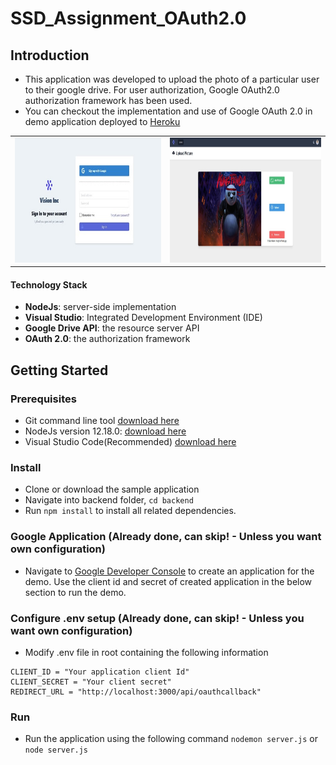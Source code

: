 ﻿# SSD_Assignment_OAuth2.0
 
 ## Introduction

* This application was developed to upload the photo of a particular user to their google drive. For user authorization, Google OAuth2.0 authorization framework has been used. 
* You can checkout the implementation and use of Google OAuth 2.0 in demo application deployed to [Heroku](https://ssd-oauth-assignment.herokuapp.com)
<table>
	<tr>
		<td><img src="https://github.com/ShriLingam23/SSD_Assignment_OAuth2.0/blob/master/demo/LandingPage.jpg" height="200"></td>
		<td><img src="https://github.com/ShriLingam23/SSD_Assignment_OAuth2.0/blob/master/demo/UploadPage.jpg" height="200"></td>
 </tr>
</table>

#### Technology Stack

* **NodeJs**: server-side implementation
* **Visual Studio**: Integrated Development Environment (IDE)
* **Google Drive API**: the resource server API
* **OAuth 2.0**: the authorization framework

## Getting Started

### Prerequisites

* Git command line tool [download here](https://git-scm.com/download/win)
* NodeJs version 12.18.0: [download here](https://nodejs.org/en/)
* Visual Studio Code(Recommended) [download here](https://code.visualstudio.com/)

### Install

* Clone or download the sample application 
* Navigate into backend folder, `cd backend`
* Run `npm install` to install all related dependencies.

### Google Application (Already done, can skip! - Unless you want own configuration) 

* Navigate to [Google Developer Console](https://console.developers.google.com/) to create an application for the demo. Use the client id and secret of created application in the below section to run the demo.

### Configure .env setup (Already done, can skip! - Unless you want own configuration) 

* Modify .env file in root containing the following information

```
CLIENT_ID = "Your application client Id"
CLIENT_SECRET = "Your client secret"
REDIRECT_URL = "http://localhost:3000/api/oauthcallback"
```

### Run

* Run the application using the following command `nodemon server.js` or `node server.js`
